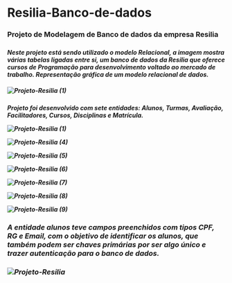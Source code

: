 # Resilia-Banco-de-dados
<h3>Projeto de Modelagem de Banco de dados da empresa Resilia<h3>

<h5><i>Neste projeto está sendo utilizado o modelo Relacional, a imagem mostra várias tabelas ligadas entre si, um banco de dados da Resilia que oferece cursos de Programação para desenvolvimento voltado ao mercado de trabalho.
Representação gráfica de um modelo relacional de dados.<i><h5>

![Projeto-Resilia (1)](https://user-images.githubusercontent.com/112409145/207366723-ef5f80b1-a6f3-4c72-83fe-d962c365ab87.jpg)

<h4>Projeto foi desenvolvido com sete entidades: Alunos, Turmas, Avaliação, Facilitadores, Cursos, Disciplinas e Matrícula.
  
![Projeto-Resilia (1)](https://user-images.githubusercontent.com/112409145/207604971-3795cd55-4986-489f-8c76-76860967956f.jpg)
    
  ![Projeto-Resilia (4)](https://user-images.githubusercontent.com/112409145/207605410-05479114-1ec0-4a99-b917-a6e88e6b77e2.jpg)

  ![Projeto-Resilia (5)](https://user-images.githubusercontent.com/112409145/207605581-3bafaffb-fc70-4afb-b185-f18dcc91f3f9.jpg)

  ![Projeto-Resilia (6)](https://user-images.githubusercontent.com/112409145/207605710-8d8f34d6-6d7d-4eb0-b752-c175e8e15278.jpg)
  
  ![Projeto-Resilia (7)](https://user-images.githubusercontent.com/112409145/207605969-4404be33-45ac-4e7f-9b50-27e61de390ad.jpg)
  
  ![Projeto-Resilia (8)](https://user-images.githubusercontent.com/112409145/207606133-094d87cf-7954-452d-9e6a-6f7fb74f28a5.jpg)
  
  ![Projeto-Resilia (9)](https://user-images.githubusercontent.com/112409145/207606378-fafcc031-7191-4295-b165-43e83342116a.jpg)

<h3>A entidade alunos teve campos preenchidos com tipos CPF, RG e Email, com o objetivo de identificar os alunos, que também podem ser chaves primárias por ser algo único e trazer autenticação para o banco de dados. <h3>
  
  ![Projeto-Resilia](https://user-images.githubusercontent.com/112409145/207604599-dba53d44-8255-4e2d-8cab-348fa3c37b0d.jpg)
